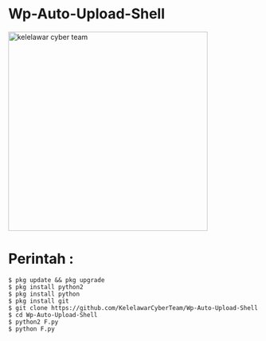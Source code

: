 # Wp-Auto-Upload-Shell

<img src="https://f.top4top.io/p_2431n7fe20.jpg" width="400" height="400" alt="kelelawar cyber team">
<br>
   
# Perintah :

    $ pkg update && pkg upgrade
    $ pkg install python2
    $ pkg install python
    $ pkg install git
    $ git clone https://github.com/KelelawarCyberTeam/Wp-Auto-Upload-Shell
    $ cd Wp-Auto-Upload-Shell
    $ python2 F.py
    $ python F.py
